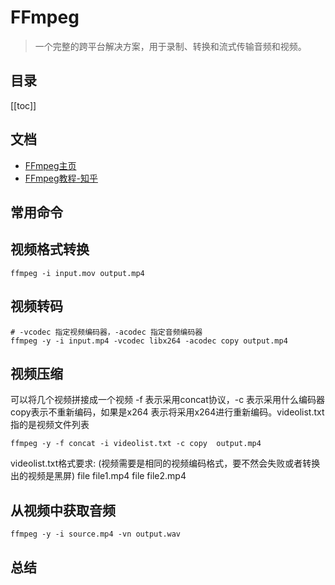 # FFmpeg
> 一个完整的跨平台解决方案，用于录制、转换和流式传输音频和视频。

## 目录
[[toc]]

## 文档
- [FFmpeg主页](https://ffmpeg.org/)
- [FFmpeg教程-知乎](https://zhuanlan.zhihu.com/p/145592911)

## 常用命令
## 视频格式转换
```shell
ffmpeg -i input.mov output.mp4
```
## 视频转码 
```shell
# -vcodec 指定视频编码器，-acodec 指定音频编码器
ffmpeg -y -i input.mp4 -vcodec libx264 -acodec copy output.mp4
```

## 视频压缩
可以将几个视频拼接成一个视频 -f 表示采用concat协议，-c 表示采用什么编码器 copy表示不重新编码，如果是x264 表示将采用x264进行重新编码。videolist.txt指的是视频文件列表
```shell
ffmpeg -y -f concat -i videolist.txt -c copy  output.mp4
```
videolist.txt格式要求: (视频需要是相同的视频编码格式，要不然会失败或者转换出的视频是黑屏)
file file1.mp4
file file2.mp4

## 从视频中获取音频
```shell
ffmpeg -y -i source.mp4 -vn output.wav
```

## 总结